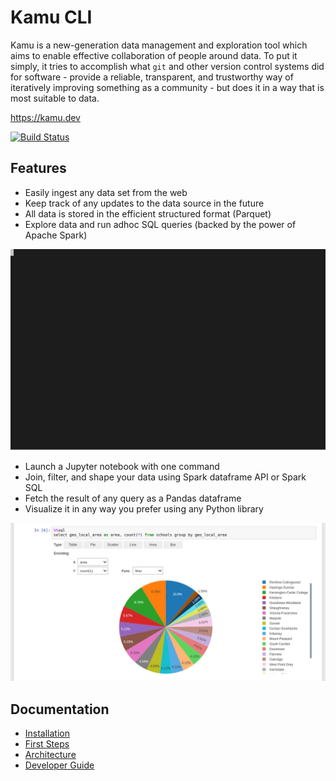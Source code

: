 # Kamu CLI

Kamu is a new-generation data management and exploration tool which aims to enable effective collaboration of people around data. To put it simply, it tries to accomplish what `git` and other version control systems did for software - provide a reliable, transparent, and trustworthy way of iteratively improving something as a community - but does it in a way that is most suitable to data.

https://kamu.dev

[![Build Status](https://travis-ci.org/kamu-data/kamu-cli.svg?branch=master)](https://travis-ci.org/kamu-data/kamu-cli)

## Features

- Easily ingest any data set from the web
- Keep track of any updates to the data source in the future
- All data is stored in the efficient structured format (Parquet)
- Explore data and run adhoc SQL queries (backed by the power of Apache Spark)

![SQL Shell](docs/first_steps_files/sql.svg)

- Launch a Jupyter notebook with one command
- Join, filter, and shape your data using Spark dataframe API or Spark SQL
- Fetch the result of any query as a Pandas dataframe
- Visualize it in any way you prefer using any Python library

![Jupyter](docs/first_steps_files/notebook_003.png)

## Documentation
- [Installation](docs/install.md)
- [First Steps](docs/first_steps.md)
- [Architecture](docs/architecture.md)
- [Developer Guide](docs/developer_guide.md)
